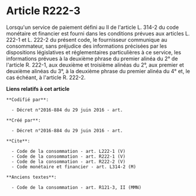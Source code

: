 # Article R222-3

Lorsqu'un service de paiement défini au II de l'article L. 314-2 du code monétaire et financier est fourni dans les
conditions prévues aux articles L. 222-1 et L. 222-2 du présent code, le fournisseur communique au consommateur, sans
préjudice des informations précisées par les dispositions législatives et réglementaires particulières à ce service, les
informations prévues à la deuxième phrase du premier alinéa du 2° de l'article R. 222-1, aux deuxième et troisième alinéas du
2°, aux premier et deuxième alinéas du 3°, à la deuxième phrase du premier alinéa du 4° et, le cas échéant, à l'article R.
222-2.

**Liens relatifs à cet article**

	**Codifié par**:

	  - Décret n°2016-884 du 29 juin 2016 - art.

	**Créé par**:

	  - Décret n°2016-884 du 29 juin 2016 - art.

	**Cite**:

	  - Code de la consommation - art. L222-1 (V)
	  - Code de la consommation - art. R222-1 (V)
	  - Code de la consommation - art. R222-2 (V)
	  - Code monétaire et financier - art. L314-2 (M)

	**Anciens textes**:

	  - Code de la consommation - art. R121-3, II (MMN)
